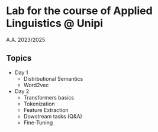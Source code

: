 # Lab for the course of Applied Linguistics @ Unipi
A.A. 2023/2025

## Topics 
- Day 1
    - Distributional Semantics
    - Word2vec
- Day 2
    - Transformers basics
    - Tokenization
    - Feature Extraction
    - Dowstream tasks (Q&A)
    - Fine-Tuning

